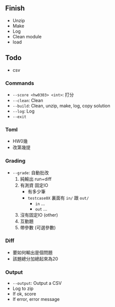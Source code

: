 
## Finish

- Unzip
- Make
- Log
- Clean module
- load

## Todo

- csv

### Commands

- `--score <hw0303> <int>`: 打分
- `--clean`: Clean
- `--build`: Clean, unzip, make, log, copy solution
- `--log`: Log
- `--exit`

### Toml

- HW0幾
- 改第幾提

### Grading

- `--grade`: 自動批改
    1. 純輸出 run+diff
    2. 有測資 固定IO
        - 有多少筆
        - `testcase0X` 裏面有 `in/` 跟 `out/`
            - `in` ...
            - `out` ...
    3. 沒有固定IO (other)
    4. 互動題
    5. 帶參數 (可選參數)

### Diff

- 要如何輸出是個問題
- 該題總分加總起來為20

### Output

- `--output`: Output a CSV
- Log to zip
- If ok, score
- If error, error message
